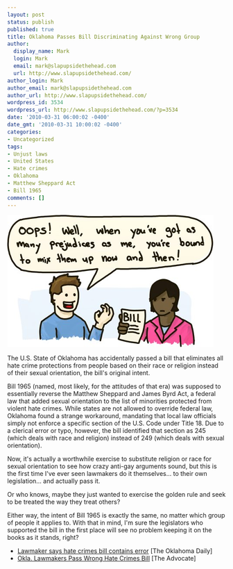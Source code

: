 ```yaml
---
layout: post
status: publish
published: true
title: Oklahoma Passes Bill Discriminating Against Wrong Group
author:
  display_name: Mark
  login: Mark
  email: mark@slapupsidethehead.com
  url: http://www.slapupsidethehead.com/
author_login: Mark
author_email: mark@slapupsidethehead.com
author_url: http://www.slapupsidethehead.com/
wordpress_id: 3534
wordpress_url: http://www.slapupsidethehead.com/?p=3534
date: '2010-03-31 06:00:02 -0400'
date_gmt: '2010-03-31 10:00:02 -0400'
categories:
- Uncategorized
tags:
- Unjust laws
- United States
- Hate crimes
- Oklahoma
- Matthew Sheppard Act
- Bill 1965
comments: []
---
```

![Too many prejudices to track.](/wp-content/media/2010/03/mixed-up-prejudices.jpg "But don't worry, we'll come after you soon enough.")

The U.S. State of Oklahoma has accidentally passed a bill that eliminates all hate crime protections from people based on their race or religion instead of their sexual orientation, the bill's original intent.

Bill 1965 (named, most likely, for the attitudes of that era) was supposed to essentially reverse the Matthew Sheppard and James Byrd Act, a federal law that added sexual orientation to the list of minorities protected from violent hate crimes. While states are not allowed to override federal law, Oklahoma found a strange workaround, mandating that local law officials simply not enforce a specific section of the U.S. Code under Title 18. Due to a clerical error or typo, however, the bill identified that section as 245 (which deals with race and religion) instead of 249 (which deals with sexual orientation).

Now, it's actually a worthwhile exercise to substitute religion or race for sexual orientation to see how crazy anti-gay arguments sound, but this is the first time I've ever seen lawmakers do it themselves... to their own legislation... and actually pass it.

Or who knows, maybe they just wanted to exercise the golden rule and seek to be treated the way they treat others?

Either way, the intent of Bill 1965 is exactly the same, no matter which group of people it applies to. With that in mind, I'm sure the legislators who supported the bill in the first place will see no problem keeping it on the books as it stands, right?

- [Lawmaker says hate crimes bill contains error](http://www.oudaily.com/news/2010/mar/23/lawmaker-says-hate-crimes-bill-contains-error/) [The Oklahoma Daily]
- [Okla. Lawmakers Pass Wrong Hate Crimes Bill](http://advocate.com/News/Daily_News/2010/03/29/Oklahoma_Senators_Pass_Wrong_Hate_Bill/) [The Advocate]
